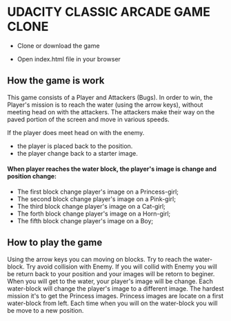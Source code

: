 # UDACITY CLASSIC ARCADE GAME CLONE 

- Clone or download the game

- Open index.html file in your browser

## How the game is work
This game consists of a Player and Attackers (Bugs). In order to win, the Player's mission is to reach the water (using the arrow keys), without meeting head on with the attackers. The attackers make their way on the paved portion of the screen and move in various speeds.

If the player does meet head on with the enemy.
- the player is placed back to the position.
- the player change back to a starter image.

#### When player reaches the water block, the player's image is change and position change:
- The first block change player's image on a Princess-girl;
- The second block change player's image on a Pink-girl;
- The third block change player's image on a Cat-girl;
- The forth block change player's image on a Horn-girl;
- The fifth block change player's image on a Boy;

## How to play the game
Using the arrow keys you can moving on blocks. Try to reach the water-block. Try avoid collision with Enemy. If you will collid with Enemy you will be return back to your position and your images will be retorn to beginer. When you will get to the water, your player's image will be change. Each water-block will change the player's image to a different image. The hardest mission it's to get the Princess images. Princess images are locate on a first water-block from left. Each time when you will on the water-block you will be move to a new position.
